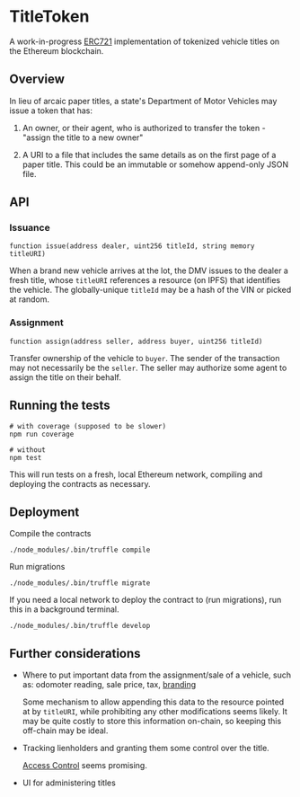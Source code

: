 # TitleToken

A work-in-progress [ERC721](https://eips.ethereum.org/EIPS/eip-721) implementation of tokenized vehicle titles on the Ethereum blockchain.

## Overview

In lieu of arcaic paper titles, a state's Department of Motor Vehicles may issue a token that has:

1. An owner, or their agent, who is authorized to transfer the token - "assign the title to a new owner"

2. A URI to a file that includes the same details as on the first page of a paper title. This could be an immutable or somehow append-only JSON file.

## API

### Issuance

```Solidity
function issue(address dealer, uint256 titleId, string memory titleURI)
```

When a brand new vehicle arrives at the lot, the DMV issues to the dealer a fresh title, whose `titleURI` references a resource (on IPFS) that identifies the vehicle. The globally-unique `titleId` may be a hash of the VIN or picked at random.

### Assignment

```Solidity
function assign(address seller, address buyer, uint256 titleId)
```

Transfer ownership of the vehicle to `buyer`. The sender of the transaction may not necessarily be the `seller`. The seller may authorize some agent to assign the title on their behalf.

## Running the tests

```Shell
# with coverage (supposed to be slower)
npm run coverage

# without
npm test
```

This will run tests on a fresh, local Ethereum network, compiling and deploying the contracts as necessary.

## Deployment

Compile the contracts

```Shell
./node_modules/.bin/truffle compile
```

Run migrations

```Shell
./node_modules/.bin/truffle migrate
```

If you need a local network to deploy the contract to (run migrations), run this in a background terminal.

```Shell
./node_modules/.bin/truffle develop
```

## Further considerations

- Where to put important data from the assignment/sale of a vehicle, such as: odomoter reading, sale price, tax, [branding](https://en.wikipedia.org/wiki/Vehicle_title_branding)

  Some mechanism to allow appending this data to the resource pointed at by `titleURI`, while prohibiting any other modifications seems likely. It may be quite costly to store this information on-chain, so keeping this off-chain may be ideal.

- Tracking lienholders and granting them some control over the title.
    
  [Access Control](https://docs.openzeppelin.com/contracts/3.x/access-control) seems promising.

- UI for administering titles
